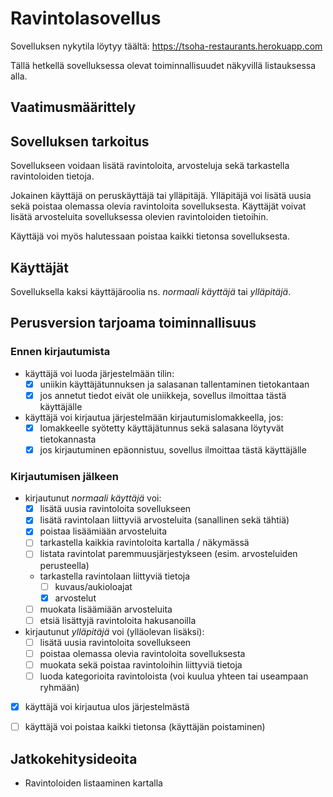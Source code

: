 # Ravintolasovellus

Sovelluksen nykytila löytyy täältä: https://tsoha-restaurants.herokuapp.com

Tällä hetkellä sovelluksessa olevat toiminnallisuudet näkyvillä listauksessa alla.

## Vaatimusmäärittely

## Sovelluksen tarkoitus

Sovellukseen voidaan lisätä ravintoloita, arvosteluja sekä tarkastella ravintoloiden tietoja. 

Jokainen käyttäjä on peruskäyttäjä tai ylläpitäjä. Ylläpitäjä voi lisätä uusia sekä poistaa olemassa olevia ravintoloita sovelluksesta. Käyttäjät voivat lisätä arvosteluita sovelluksessa olevien ravintoloiden tietoihin.

Käyttäjä voi myös halutessaan poistaa kaikki tietonsa sovelluksesta. 

## Käyttäjät

Sovelluksella kaksi käyttäjäroolia ns. _normaali käyttäjä_ tai _ylläpitäjä_.

## Perusversion tarjoama toiminnallisuus

### Ennen kirjautumista

- käyttäjä voi luoda järjestelmään tilin:
  - [x] uniikin käyttäjätunnuksen ja salasanan tallentaminen tietokantaan 
  - [x] jos annetut tiedot eivät ole uniikkeja, sovellus ilmoittaa tästä käyttäjälle

- käyttäjä voi kirjautua järjestelmään kirjautumislomakkeella, jos:
  - [x] lomakkeelle syötetty käyttäjätunnus sekä salasana löytyvät tietokannasta 
  - [x] jos kirjautuminen epäonnistuu, sovellus ilmoittaa tästä käyttäjälle 

### Kirjautumisen jälkeen

- kirjautunut _normaali käyttäjä_ voi:
  - [x] lisätä uusia ravintoloita sovellukseen
  - [x] lisätä ravintolaan liittyviä arvosteluita (sanallinen sekä tähtiä)
  - [x] poistaa lisäämiään arvosteluita
  - [ ] tarkastella kaikkia ravintoloita kartalla / näkymässä 
  - [ ] listata ravintolat paremmuusjärjestykseen (esim. arvosteluiden perusteella)
  - tarkastella ravintolaan liittyviä tietoja 
    - [ ] kuvaus/aukioloajat
    - [x] arvostelut
  - [ ] muokata lisäämiään arvosteluita
  - [ ] etsiä lisättyjä ravintoloita hakusanoilla

- kirjautunut _ylläpitäjä_ voi (ylläolevan lisäksi):
  - [ ] lisätä uusia ravintoloita sovellukseen
  - [ ] poistaa olemassa olevia ravintoloita sovelluksesta
  - [ ] muokata sekä poistaa ravintoloihin liittyviä tietoja
  - [ ] luoda kategorioita ravintoloista (voi kuulua yhteen tai useampaan ryhmään)

- [x] käyttäjä voi kirjautua ulos järjestelmästä 

- [ ] käyttäjä voi poistaa kaikki tietonsa (käyttäjän poistaminen)

## Jatkokehitysideoita

- Ravintoloiden listaaminen kartalla

